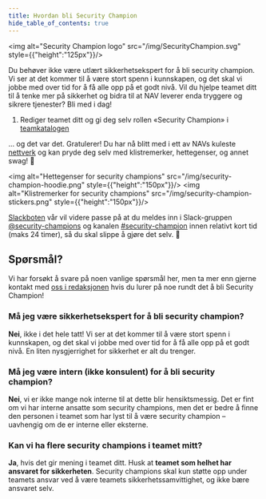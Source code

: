```yaml
---
title: Hvordan bli Security Champion
hide_table_of_contents: true
---
```


<img alt="Security Champion logo" src="/img/SecurityChampion.svg" style={{"height":"125px"}}/>

Du behøver ikke være utlært sikkerhetsekspert for å bli security champion. Vi ser at det kommer til å være stort spenn i kunnskapen, og det skal vi jobbe med over tid for å få alle opp på et godt nivå. Vil du hjelpe teamet ditt til å tenke mer på sikkerhet og bidra til at NAV leverer enda tryggere og sikrere tjenester? Bli med i dag!

1. Rediger teamet ditt og gi deg selv rollen «Security Champion» i [teamkatalogen](https://teamkatalog.nais.adeo.no/)

… og det var det. Gratulerer! Du har nå blitt med i ett av NAVs kuleste [nettverk](/docs/om-security-champions) og kan pryde deg selv med klistremerker, hettegenser, og annet swag! 🥳

<img alt="Hettegenser for security champions" src="/img/security-champion-hoodie.png" style={{"height":"150px"}}/>
<img alt="Klistremerker for security champions" src="/img/security-champion-stickers.png" style={{"height":"150px"}}/>

[Slackboten](https://github.com/navikt/security-champion-slackbot) vår vil videre passe på at du meldes inn i Slack-gruppen [@security-champions](https://app.slack.com/client/T5LNAMWNA/browse-user-groups/user_groups/S01MX7W3LB0) og kanalen [#security-champion](https://nav-it.slack.com/archives/CN8N938K1) innen relativt kort tid (maks 24 timer), så du skal slippe å gjøre det selv. 🙂

## Spørsmål?

Vi har forsøkt å svare på noen vanlige spørsmål her, men ta mer enn gjerne kontakt med [oss i redaksjonen](https://teamkatalog.nais.adeo.no/team/b5915f11-0740-4a2e-b767-6ac5c407e9c7) hvis du lurer på noe rundt det å bli Security Champion!

### Må jeg være sikkerhetsekspert for å bli security champion?

**Nei**, ikke i det hele tatt! Vi ser at det kommer til å være stort spenn i kunnskapen, og det skal vi jobbe med over tid for å få alle opp på et godt nivå. En liten nysgjerrighet for sikkerhet er alt du trenger.

### Må jeg være intern (ikke konsulent) for å bli security champion?

**Nei**, vi er ikke mange nok interne til at dette blir hensiktsmessig. Det er fint om vi har interne ansatte som security champions, men det er bedre å finne den personen i teamet som har lyst til å være security champion – uavhengig om de er interne eller eksterne.

### Kan vi ha flere security champions i teamet mitt?

**Ja**, hvis det gir mening i teamet ditt. Husk at **teamet som helhet har ansvaret for sikkerheten**. Security champions skal kun støtte opp under teamets ansvar ved å være teamets sikkerhetssamvittighet, og ikke bære ansvaret selv.
